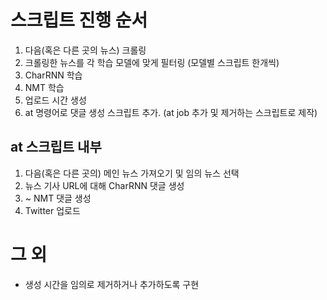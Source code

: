# 스크립트 진행 순서

1. 다음(혹은 다른 곳의 뉴스) 크롤링
2. 크롤링한 뉴스를 각 학습 모델에 맞게 필터링 (모델별 스크립트 한개씩)
3. CharRNN 학습
4. NMT 학습
5. 업로드 시간 생성
6. at 명령어로 댓글 생성 스크립트 추가. (at job 추가 및 제거하는 스크립트로 제작)

## at 스크립트 내부

1. 다음(혹은 다른 곳의) 메인 뉴스 가져오기 및 임의 뉴스 선택
2. 뉴스 기사 URL에 대해 CharRNN 댓글 생성
3. ~ NMT 댓글 생성
4. Twitter 업로드

# 그 외
- 생성 시간을 임의로 제거하거나 추가하도록 구현